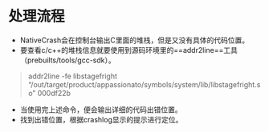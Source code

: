 # 处理流程
- NativeCrash会在控制台输出C里面的堆栈，但是又没有具体的代码位置。
- 要查看c/c++的堆栈信息就要使用到源码环境里的==addr2line==工具（prebuilts/tools/gcc-sdk）。

> addr2line -fe  libstagefright “/out/target/product/appassionato/symbols/system/lib/libstagefright.so” 000df22b

- 当使用完上述命令，便会输出详细的代码出错位置。
- 找到出错位置，根据crashlog显示的提示进行定位。